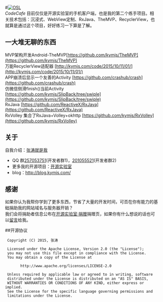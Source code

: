 #[![OSL](http://www.kymjs.com/image/logo_s.png)](http://www.kymjs.com/works/)   
*CodeCafe* 目前仅仅是开源实验室的手机客户端，也是我的第二个练手项目。相关技术包括：沉浸式、WebView定制、RxJava、TheMVP、RecyclerView，也就算是通过这个项目，好好练习一下算是了解。

## 一大堆无聊的东西 
MVP架构开发Android-TheMVP[https://github.com/kymjs/TheMVP](https://github.com/kymjs/TheMVP)  
万能RecyclerView适配器 [http://kymjs.com/code/2015/10/11/01/](http://kymjs.com/code/2015/10/11/01/)  
APP崩溃后显示一个友善的Activity [https://github.com/crashub/crash](https://github.com/crashub/crash)   
仿微信侧滑finish()当前Activity [https://github.com/kymjs/SlipBack/tree/swiple](https://github.com/kymjs/SlipBack/tree/swiple)    
RxJava [https://github.com/ReactiveX/RxJava](https://github.com/ReactiveX/RxJava)  
RxVolley 集合了RxJava+Volley+okhttp [https://github.com/kymjs/RxVolley](https://github.com/kymjs/RxVolley)

## 关于
自我介绍：[张涛就是我](http://blog.kymjs.com/about)    
* QQ 群[257053751](http://jq.qq.com/?_wv=1027&k=WoM2Aa)(开发者群1)，[201055521](http://jq.qq.com/?_wv=1027&k=MBVdpK)(开发者群2)    
* 更多我的开源项目：[开源实验室](http://www.kymjs.com/works)    
* blog：http://blog.kymjs.com/    

## 感谢
如果你认为我帮你学到了更多东西，节省了大量的开发时间，可否在你有能力的基础捐助我的网站域名与服务器开销？    
我们会将捐助者信息公布在[开源实验室·捐赠](http://www.kymjs.com/donate)捐赠页，如果你有什么想说的话也可以[留言](http://www.kymjs.com/tweet)给我。


##开源协议
```
 Copyright (C) 2015, 张涛
 
 Licensed under the Apache License, Version 2.0 (the "License");
 you may not use this file except in compliance with the License.
 You may obtain a copy of the License at

       http://www.apache.org/licenses/LICENSE-2.0

 Unless required by applicable law or agreed to in writing, software
 distributed under the License is distributed on an "AS IS" BASIS,
 WITHOUT WARRANTIES OR CONDITIONS OF ANY KIND, either express or implied.
 See the License for the specific language governing permissions and
 limitations under the License.
 ```
